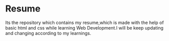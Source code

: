 # Resume
Its the repository which contains my resume,which is made with the help of basic html and css while learning Web Development.I will be keep updating and changing according to my learnings.
